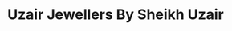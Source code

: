---
title: "Uzair Jewellers By Sheikh Uzair"
url: /khrchy/uzair-jewellers-by-sheikh-uzair-2/
shop: jewelry
---